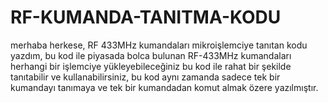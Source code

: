 # RF-KUMANDA-TANITMA-KODU
merhaba herkese, RF 433MHz kumandaları mikroişlemciye tanıtan kodu yazdım, bu kod ile piyasada bolca bulunan RF-433MHz kumandaları herhangi bir işlemciye yükleyebileceğiniz bu kod ile rahat bir şekilde tanıtabilir ve kullanabilirsiniz, bu kod aynı zamanda sadece tek bir kumandayı tanımaya ve tek bir kumandadan komut almak özere yazılmıştır.
